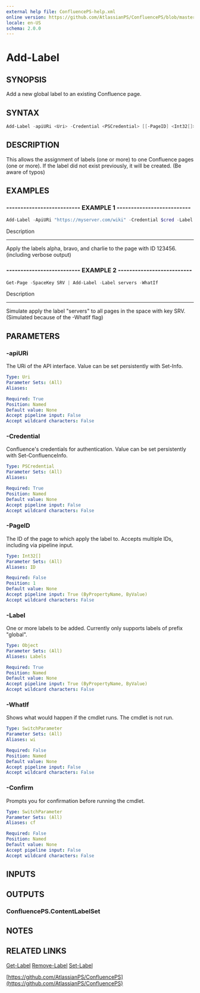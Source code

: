 ```yaml
---
external help file: ConfluencePS-help.xml
online version: https://github.com/AtlassianPS/ConfluencePS/blob/master/docs/en-US/Add-Label.md
locale: en-US
schema: 2.0.0
---
```

# Add-Label

## SYNOPSIS
Add a new global label to an existing Confluence page.

## SYNTAX

```powershell
Add-Label -apiURi <Uri> -Credential <PSCredential> [[-PageID] <Int32[]>] -Label <Object> [-WhatIf] [-Confirm]
```

## DESCRIPTION
This allows the assignment of labels (one or more) to one Confluence pages (one or more).
If the label did not exist previously, it will be created. (Be aware of typos)

## EXAMPLES

### -------------------------- EXAMPLE 1 --------------------------
```powershell
Add-Label -ApiURi "https://myserver.com/wiki" -Credential $cred -Label alpha,bravo,charlie -PageID 123456 -Verbose
```

Description

-----------

Apply the labels alpha, bravo, and charlie to the page with ID 123456.
(including verbose output)

### -------------------------- EXAMPLE 2 --------------------------

```powershell
Get-Page -SpaceKey SRV | Add-Label -Label servers -WhatIf
```

Description

-----------

Simulate apply the label "servers" to all pages in the space with key SRV.
(Simulated because of the -WhatIf flag)

## PARAMETERS

### -apiURi
The URi of the API interface.
Value can be set persistently with Set-Info.

```yaml
Type: Uri
Parameter Sets: (All)
Aliases:

Required: True
Position: Named
Default value: None
Accept pipeline input: False
Accept wildcard characters: False
```

### -Credential
Confluence's credentials for authentication.
Value can be set persistently with Set-ConfluenceInfo.

```yaml
Type: PSCredential
Parameter Sets: (All)
Aliases:

Required: True
Position: Named
Default value: None
Accept pipeline input: False
Accept wildcard characters: False
```

### -PageID
The ID of the page to which apply the label to.
Accepts multiple IDs, including via pipeline input.

```yaml
Type: Int32[]
Parameter Sets: (All)
Aliases: ID

Required: False
Position: 1
Default value: None
Accept pipeline input: True (ByPropertyName, ByValue)
Accept wildcard characters: False
```

### -Label
One or more labels to be added.
Currently only supports labels of prefix "global".

```yaml
Type: Object
Parameter Sets: (All)
Aliases: Labels

Required: True
Position: Named
Default value: None
Accept pipeline input: True (ByPropertyName, ByValue)
Accept wildcard characters: False
```

### -WhatIf
Shows what would happen if the cmdlet runs.
The cmdlet is not run.

```yaml
Type: SwitchParameter
Parameter Sets: (All)
Aliases: wi

Required: False
Position: Named
Default value: None
Accept pipeline input: False
Accept wildcard characters: False
```

### -Confirm
Prompts you for confirmation before running the cmdlet.

```yaml
Type: SwitchParameter
Parameter Sets: (All)
Aliases: cf

Required: False
Position: Named
Default value: None
Accept pipeline input: False
Accept wildcard characters: False
```

## INPUTS

## OUTPUTS

### ConfluencePS.ContentLabelSet

## NOTES

## RELATED LINKS

[Get-Label]()
[Remove-Label]()
[Set-Label]()

[https://github.com/AtlassianPS/ConfluencePS](https://github.com/AtlassianPS/ConfluencePS)

